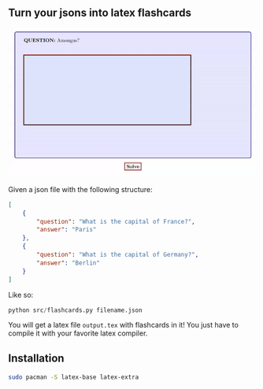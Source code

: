 ## Turn your jsons into latex flashcards


![Demo](assets/demo.gif)

Given a json file with the following structure:

```json
[
    {
        "question": "What is the capital of France?",
        "answer": "Paris"
    },
    {
        "question": "What is the capital of Germany?",
        "answer": "Berlin"
    }
]
```

Like so:

```python
python src/flashcards.py filename.json
```

You will get a latex file `output.tex` with flashcards in it! You just have to compile it with your favorite latex compiler.

## Installation
```bash
sudo pacman -S latex-base latex-extra
```

